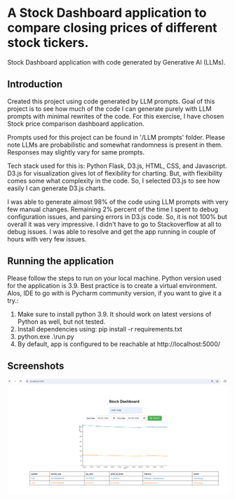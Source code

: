 # A Stock Dashboard application to compare closing prices of different stock tickers. 
Stock Dashboard application with code generated by Generative AI (LLMs). 

## Introduction 
Created this project using code generated by LLM prompts. Goal of this project is to see how much of the code I can generate 
purely with LLM prompts with minimal rewrites of the code. For this exercise, I have chosen Stock price comparison dashboard application. 

Prompts used for this project can be found in '/LLM prompts' folder. Please note LLMs are probabilistic and somewhat randomness is present in them. Responses may slightly 
vary for same prompts. 

Tech stack used for this is: Python Flask, D3.js, HTML, CSS, and Javascript. D3.js for visualization gives lot of flexibility for charting. But, with flexibility comes some what complexity in the code. So, I selected D3.js to see how easily I can generate D3.js charts. 

I was able to generate almost 98% of the code using LLM prompts with very few manual changes. Remaining 2% percent of the time I spent to debug configuration issues, 
and parsing errors in D3.js code. So, it is not 100% but overall it was very impressive. I didn't have to go to Stackoverflow at all to debug issues. I was able to resolve and get the app running in couple of hours with very few issues. 

## Running the application 

Please follow the steps to run on your local machine. Python version used for the application is 3.9. Best practice is to create a virtual environment. Alos, IDE to go with is Pycharm community version, if you want to give it a try.:
 
 1. Make sure to install python 3.9. It should work on latest versions of Python as well, but not tested. 
 2. Install dependencies using: pip install -r requirements.txt 
 2. python.exe .\run.py
 3. By default, app is configured to be reachable at http://localhost:5000/


## Screenshots

![Alt text](app_home_page.png?raw=true "Stock Dashboard App")

